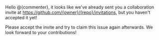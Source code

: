 Hello @{commenter}, it looks like we've already sent you a collaboration invite at https://github.com/{owner}/{repo}/invitations, but you haven't accepted it yet!

Please accept the invite and try to claim this issue again afterwards. We look forward to your contributions!
